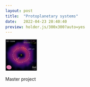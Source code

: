 ```yaml
---
layout: post
title:  "Protoplanetary systems"
date:   2022-04-23 20:40:40
preview: holder.js/300x300?auto=yes
---
```



<img src="HD95086_overview.png" width="100" height="100">

Master project
